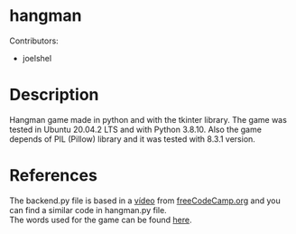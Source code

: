 # hangman
Contributors:
* joelshel
# Description
Hangman game made in python and with the tkinter library. The game was tested in Ubuntu 20.04.2 LTS and with Python 3.8.10. Also the game depends of PIL (Pillow) library and it was tested with 8.3.1 version.
# References
The backend.py file is based in a [vídeo](https://www.youtube.com/watch?v=8ext9G7xspg&t=1465s) from [freeCodeCamp.org](https://www.youtube.com/channel/UC8butISFwT-Wl7EV0hUK0BQ) and you can find a similar code in hangman.py file.<br/>
The words used for the game can be found [here](https://github.com/Xethron/Hangman/blob/master/words.txt).
